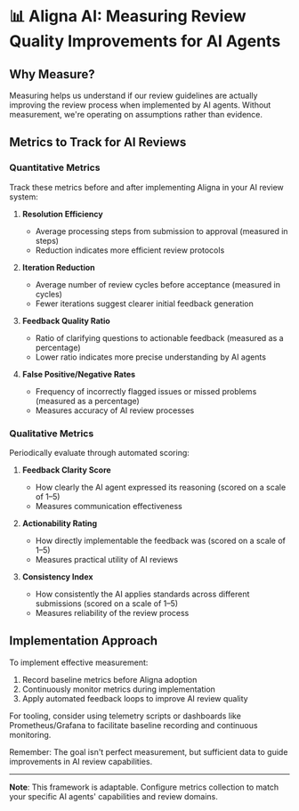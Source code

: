 # 📊 Aligna AI: Measuring Review Quality Improvements for AI Agents

## Why Measure?

Measuring helps us understand if our review guidelines are actually improving the review process when implemented by AI agents. Without measurement, we're operating on assumptions rather than evidence.

## Metrics to Track for AI Reviews

### Quantitative Metrics

Track these metrics before and after implementing Aligna in your AI review system:

1. **Resolution Efficiency**
   - Average processing steps from submission to approval (measured in steps)
   - Reduction indicates more efficient review protocols

2. **Iteration Reduction**
   - Average number of review cycles before acceptance (measured in cycles)
   - Fewer iterations suggest clearer initial feedback generation

3. **Feedback Quality Ratio**
   - Ratio of clarifying questions to actionable feedback (measured as a percentage)
   - Lower ratio indicates more precise understanding by AI agents

4. **False Positive/Negative Rates**
   - Frequency of incorrectly flagged issues or missed problems (measured as a percentage)
   - Measures accuracy of AI review processes

### Qualitative Metrics

Periodically evaluate through automated scoring:

1. **Feedback Clarity Score**
   - How clearly the AI agent expressed its reasoning (scored on a scale of 1–5)
   - Measures communication effectiveness

2. **Actionability Rating**
   - How directly implementable the feedback was (scored on a scale of 1–5)
   - Measures practical utility of AI reviews

3. **Consistency Index**
   - How consistently the AI applies standards across different submissions (scored on a scale of 1–5)
   - Measures reliability of the review process

## Implementation Approach

To implement effective measurement:

1. Record baseline metrics before Aligna adoption
2. Continuously monitor metrics during implementation
3. Apply automated feedback loops to improve AI review quality

For tooling, consider using telemetry scripts or dashboards like Prometheus/Grafana to facilitate baseline recording and continuous monitoring.

Remember: The goal isn't perfect measurement, but sufficient data to guide improvements in AI review capabilities.

---

**Note**: This framework is adaptable. Configure metrics collection to match your specific AI agents' capabilities and review domains.
